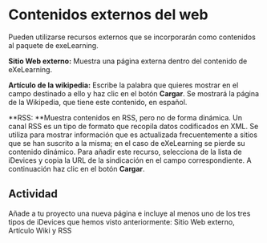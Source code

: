 
# Contenidos externos del web

Pueden utilizarse recursos externos que se incorporarán como contenidos al paquete de exeLearning.

**Sitio Web externo:** Muestra una página externa dentro del contenido de eXeLearning.

**Artículo de la wikipedia:** Escribe la palabra que quieres mostrar en el campo destinado a ello y haz clic en el botón **Cargar**. Se mostrará la página de la Wikipedia, que tiene este contenido, en español.

**RSS: **Muestra contenidos en RSS, pero no de forma dinámica. Un canal RSS es un tipo de formato que recopila datos codificados en XML. Se utiliza para mostrar información que es actualizada frecuentemente a sitios que se han suscrito a la misma; en el caso de eXeLearning se pierde su contenido dinámico. Para añadir este recurso, selecciona de la lista de iDevices y copia la URL de la sindicación en el campo correspondiente. A continuación haz clic en el botón **Cargar**.

## Actividad 


Añade a tu proyecto una nueva página e incluye al menos uno de los tres tipos de iDevices que hemos visto anteriormente: Sitio Web externo, Artículo Wiki y RSS

